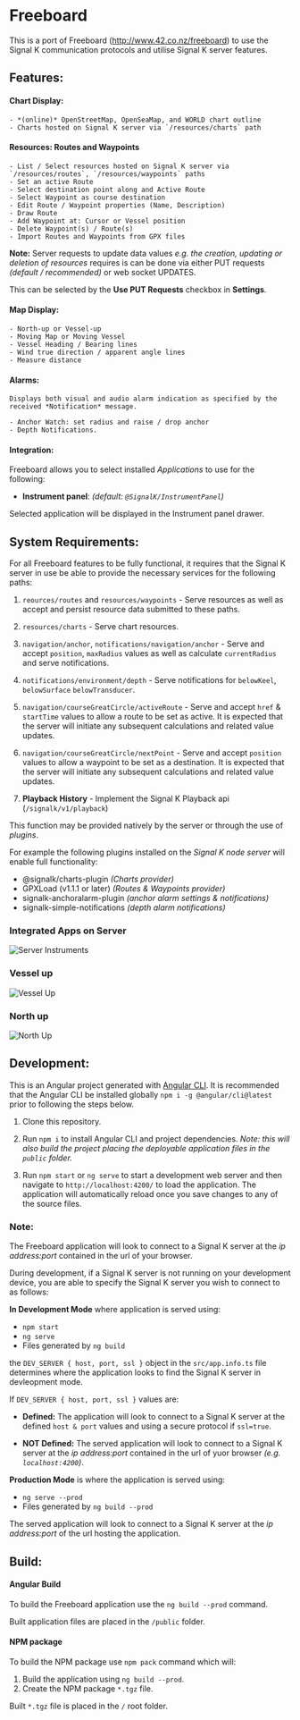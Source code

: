 # Freeboard

This is a port of Freeboard (http://www.42.co.nz/freeboard) to use the Signal K communication protocols and utilise Signal K server features.


## Features:

#### Chart Display:

    - *(online)* OpenStreetMap, OpenSeaMap, and WORLD chart outline
    - Charts hosted on Signal K server via `/resources/charts` path

#### Resources:  Routes and Waypoints
    - List / Select resources hosted on Signal K server via `/resources/routes`, `/resources/waypoints` paths
    - Set an active Route
    - Select destination point along and Active Route
    - Select Waypoint as course destination
    - Edit Route / Waypoint properties (Name, Description)
    - Draw Route
    - Add Waypoint at: Cursor or Vessel position
    - Delete Waypoint(s) / Route(s) 
    - Import Routes and Waypoints from GPX files

**Note:** Server requests to update data values *e.g. the creation, updating or deletion of resources* requires is can be done via either PUT requests *(default / recommended)* or web socket UPDATES.

This can be selected by the **Use PUT Requests** checkbox in **Settings**.

    
#### Map Display:

    - North-up or Vessel-up 
    - Moving Map or Moving Vessel
    - Vessel Heading / Bearing lines
    - Wind true direction / apparent angle lines
    - Measure distance

#### Alarms:

    Displays both visual and audio alarm indication as specified by the received *Notification* message.

    - Anchor Watch: set radius and raise / drop anchor
    - Depth Notifications.

#### Integration: 

Freeboard allows you to select installed *Applications* to use for the following:

- **Instrument panel**: *(default: `@SignalK/InstrumentPanel`)*

Selected application will be displayed in the Instrument panel drawer.


## System Requirements:

For all Freeboard features to be fully functional, it requires that the Signal K server in use be able to provide the necessary services for the following paths:

1. `reources/routes` and `resources/waypoints` - Serve resources as well as accept and persist resource data submitted to these paths.

2. `resources/charts` - Serve chart resources.

3. `navigation/anchor`, `notifications/navigation/anchor` - Serve and accept `position`, `maxRadius` values as well as calculate `currentRadius` and serve notifications.

4. `notifications/environment/depth` - Serve notifications for `belowKeel`, `belowSurface` `belowTransducer`.

5. `navigation/courseGreatCircle/activeRoute` - Serve and accept `href` & `startTime` values to allow a route to be set as active. It is expected that the server will initiate any subsequent calculations and related value updates.

6. `navigation/courseGreatCircle/nextPoint` - Serve and accept `position` values to allow a waypoint to be set as a destination. It is expected that the server will initiate any subsequent calculations and related value updates.

7. **Playback History** - Implement the Signal K Playback api (`/signalk/v1/playback`)

This function may be provided natively by the server or through the use of *plugins*.

For example the following plugins installed on the *Signal K node server* will enable full functionality:
- @signalk/charts-plugin *(Charts provider)*
- GPXLoad (v1.1.1 or later) *(Routes & Waypoints provider)*
- signalk-anchoralarm-plugin *(anchor alarm settings & notifications)*
- signalk-simple-notifications *(depth alarm notifications)*

### Integrated Apps on Server
![Server Instruments](https://user-images.githubusercontent.com/38519157/46716813-00d27080-ccad-11e8-98a3-ab4b4f47df11.png)

### Vessel up
![Vessel Up](https://user-images.githubusercontent.com/38519157/46716759-cf59a500-ccac-11e8-9ac5-68a7f3429f4a.png)

### North up
![North Up](https://user-images.githubusercontent.com/38519157/46716737-bc46d500-ccac-11e8-9d31-87cfffb1ad3b.PNG)



## Development:

This is an Angular project generated with [Angular CLI](https://github.com/angular/angular-cli).
It is recommended that the Angular CLI be installed globally `npm i -g @angular/cli@latest` prior to following the steps below.

1. Clone this repository.

2. Run `npm i` to install Angular CLI and project dependencies. *Note: this will also build the project placing the deployable application files in the `public` folder.*

3. Run `npm start` or `ng serve` to start a development web server and then navigate to `http://localhost:4200/` to load the application. The application will automatically reload once you save changes to any of the source files.

### Note:

The Freeboard application will look to connect to a Signal K server at the *ip address:port* contained in the url of your browser. 

During development, if a Signal K server is not running on your development device, you are able to specify the Signal K server you wish to connect to as follows:

**In Development Mode** where application is served using:
- `npm start`
- `ng serve` 
- Files generated by `ng build`

the `DEV_SERVER { host, port, ssl }` object in the `src/app.info.ts` file determines where the application looks to find the Signal K server in devleopment mode.

If `DEV_SERVER { host, port, ssl }` values are:

- **Defined:** The application will look to connect to a Signal K server at the defined `host & port` values and using a secure protocol if `ssl=true`. 

- **NOT Defined:** The served application will look to connect to a Signal K server at the *ip address:port* contained in the url of yuor browser *(e.g. `localhost:4200`)*. 

**Production Mode** is where the application is served using:
- `ng serve --prod`
- Files generated by `ng build --prod`

The served application will look to connect to a Signal K server at the *ip address:port* of the url hosting the application. 

## Build:

#### Angular Build

To build the Freeboard application use the `ng build --prod` command.

Built application files are placed in the `/public` folder.

#### NPM package

To build the NPM package use `npm pack` command which will:
1. Build the application using `ng build --prod`. 
2. Create the NPM package `*.tgz` file.


Built `*.tgz` file is placed in the `/` root folder.

